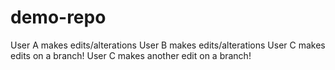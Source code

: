 # demo-repo
User A makes edits/alterations
User B makes edits/alterations
User C makes edits on a branch!
User C makes another edit on a branch!